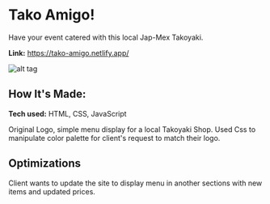 # Tako Amigo!

Have your event catered with this local Jap-Mex Takoyaki.

**Link:** https://tako-amigo.netlify.app/


![alt tag](https://i.imgur.com/SwLqSYb.png)

## How It's Made:

**Tech used:** HTML, CSS, JavaScript

Original Logo, simple menu display for a local Takoyaki Shop. Used Css to manipulate color palette for client's request to match their logo. 


## Optimizations

Client wants to update the site to display menu in another sections with new items and updated prices.


